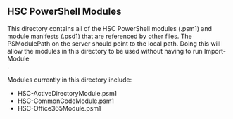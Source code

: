 ## HSC PowerShell Modules

This directory contains all of the HSC PowerShell modules (.psm1) and module manifests (.psd1) that are referenced by other files. The PSModulePath on the server should point to the local path. Doing this will allow the modules in this directory to be used without having to run Import-Module<br>.

Modules currently in this directory include:
* HSC-ActiveDirectoryModule.psm1
* HSC-CommonCodeModule.psm1
* HSC-Office365Module.psm1
